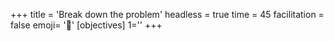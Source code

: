 +++
title = 'Break down the problem'
headless = true
time = 45
facilitation = false
emoji= '🧩'
[objectives]
    1=''
+++
